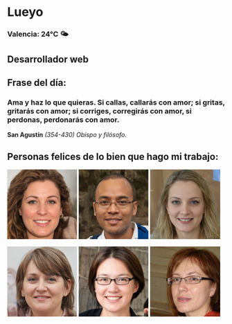 # Lueyo
### Valencia:  24°C 🌤️
## Desarrollador web
## Frase del día:
<!-- START QUOTE -->
### Ama y haz lo que quieras. Si callas, callarás con amor; si gritas, gritarás con amor; si corriges, corregirás con amor, si perdonas, perdonarás con amor.
**San Agustín** *(354-430) Obispo y filósofo.*
<!-- END QUOTE -->






## Personas felices de lo bien que hago mi trabajo:

<p float="left">
  <img src="src/image_0.png" width="32%" />
  <img src="src/image_1.png" width="32%" /> 
  <img src="src/image_2.png" width="32%" />
</p>
<p float="left">
  <img src="src/image_3.png" width="32%" />
  <img src="src/image_4.png" width="32%" /> 
  <img src="src/image_5.png" width="32%" />
</p>
